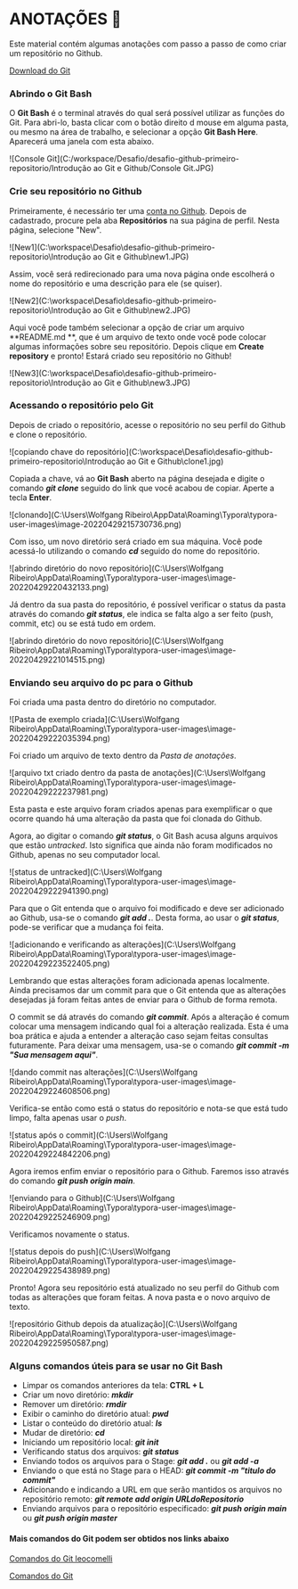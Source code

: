 # ANOTAÇÕES :pencil:

Este material contém algumas anotações com passo a passo de como criar um repositório no Github.

[Download do Git](https://git-scm.com/download)

### Abrindo o Git Bash

O **Git Bash** é o terminal através do qual será possível utilizar as funções do Git. Para abri-lo, basta clicar com o botão direito d mouse em alguma pasta, ou mesmo na área de trabalho, e selecionar a opção **Git Bash Here**. Aparecerá uma janela com esta abaixo.

![Console Git](C:/workspace/Desafio/desafio-github-primeiro-repositorio/Introdução ao Git e Github/Console Git.JPG)



### Crie seu repositório no Github

Primeiramente, é necessário ter uma [conta no Github](https://github.com/). Depois de cadastrado, procure pela aba **Repositórios** na sua página de perfil. Nesta página, selecione "New".

![New1](C:\workspace\Desafio\desafio-github-primeiro-repositorio\Introdução ao Git e Github\new1.JPG)



Assim, você será redirecionado para uma nova página onde escolherá o nome do repositório e uma descrição para ele (se quiser).

![New2](C:\workspace\Desafio\desafio-github-primeiro-repositorio\Introdução ao Git e Github\new2.JPG)

Aqui você pode também selecionar a opção de criar um arquivo **README.md **, que é um arquivo de texto onde você pode colocar algumas informações sobre seu repositório. Depois clique em **Create repository** e pronto! Estará criado seu repositório no Github!

![New3](C:\workspace\Desafio\desafio-github-primeiro-repositorio\Introdução ao Git e Github\new3.JPG)

### Acessando o repositório pelo Git

Depois de criado o repositório, acesse o repositório no seu perfil do Github e clone o repositório.

![copiando chave do repositório](C:\workspace\Desafio\desafio-github-primeiro-repositorio\Introdução ao Git e Github\clone1.jpg)

Copiada a chave, vá ao **Git Bash** aberto na página desejada e digite o comando ***git clone*** seguido do link que você acabou de copiar. Aperte a tecla **Enter**.

![clonando](C:\Users\Wolfgang Ribeiro\AppData\Roaming\Typora\typora-user-images\image-20220429215730736.png)

Com isso, um novo diretório será criado em sua máquina. Você pode acessá-lo utilizando o comando ***cd*** seguido do nome do repositório.

![abrindo diretório do novo repositório](C:\Users\Wolfgang Ribeiro\AppData\Roaming\Typora\typora-user-images\image-20220429220432133.png)

Já dentro da sua pasta do repositório, é possível verificar o status da pasta através do comando ***git status***, ele indica se falta algo a ser feito (push, commit, etc) ou se está tudo em ordem.

![abrindo diretório do novo repositório](C:\Users\Wolfgang Ribeiro\AppData\Roaming\Typora\typora-user-images\image-20220429221014515.png)

### Enviando seu arquivo do pc para o Github

Foi criada uma pasta dentro do diretório no computador.

![Pasta de exemplo criada](C:\Users\Wolfgang Ribeiro\AppData\Roaming\Typora\typora-user-images\image-20220429222035394.png)

Foi criado um arquivo de texto dentro da *Pasta de anotações*.

![arquivo txt criado dentro da pasta de anotações](C:\Users\Wolfgang Ribeiro\AppData\Roaming\Typora\typora-user-images\image-20220429222237981.png)

Esta pasta e este arquivo foram criados apenas para exemplificar o que ocorre quando há uma alteração da pasta que foi clonada do Github.

Agora, ao digitar o comando ***git status***, o Git Bash acusa alguns arquivos que estão *untracked*. Isto significa que ainda não foram modificados no Github, apenas no seu computador local.

![status de untracked](C:\Users\Wolfgang Ribeiro\AppData\Roaming\Typora\typora-user-images\image-20220429222941390.png)

Para que o Git entenda que o arquivo foi modificado e deve ser adicionado ao Github, usa-se o comando ***git add .***. Desta forma, ao usar o ***git status***, pode-se verificar que a mudança foi feita.

![adicionando e verificando as alterações](C:\Users\Wolfgang Ribeiro\AppData\Roaming\Typora\typora-user-images\image-20220429223522405.png)

Lembrando que estas alterações foram adicionada apenas localmente. Ainda precisamos dar um commit para que o Git entenda que as alterações desejadas já foram feitas antes de enviar para o Github de forma remota.

O commit se dá através do comando ***git commit***. Após a alteração é comum colocar uma mensagem indicando qual foi a alteração realizada. Esta é uma boa prática e ajuda a entender a alteração caso sejam feitas consultas futuramente. Para deixar uma mensagem, usa-se o comando ***git commit -m "Sua mensagem aqui"***.

![dando commit nas alterações](C:\Users\Wolfgang Ribeiro\AppData\Roaming\Typora\typora-user-images\image-20220429224608506.png)

Verifica-se então como está o status do repositório e nota-se que está tudo limpo, falta apenas usar o *push*.

![status após o commit](C:\Users\Wolfgang Ribeiro\AppData\Roaming\Typora\typora-user-images\image-20220429224842206.png)

Agora iremos enfim enviar o repositório para o Github. Faremos isso através do comando ***git push origin main***.

![enviando para o Github](C:\Users\Wolfgang Ribeiro\AppData\Roaming\Typora\typora-user-images\image-20220429225246909.png)

Verificamos novamente o status.

![status depois do push](C:\Users\Wolfgang Ribeiro\AppData\Roaming\Typora\typora-user-images\image-20220429225438989.png)

Pronto! Agora seu repositório está atualizado no seu perfil do Github com todas as alterações que foram feitas. A nova pasta e o novo arquivo de texto.

![repositório Github depois da atualização](C:\Users\Wolfgang Ribeiro\AppData\Roaming\Typora\typora-user-images\image-20220429225950587.png)

### Alguns comandos úteis para se usar no Git Bash

- Limpar os comandos anteriores da tela: **CTRL + L**
- Criar um novo diretório: ***mkdir***
- Remover um diretório: ***rmdir***
- Exibir o caminho do diretório atual: ***pwd***
- Listar o conteúdo do diretório atual: ***ls***
- Mudar de diretório: ***cd***
- Iniciando um repositório local: ***git init***
- Verificando status dos arquivos: ***git status***
- Enviando todos os arquivos para o Stage: ***git add .*** ou ***git add -a***
- Enviando o que está no Stage para o HEAD: ***git commit -m "titulo do commit"***
- Adicionando e indicando a URL em que serão mantidos os arquivos no repositório remoto: ***git remote add origin URLdoRepositorio***
- Enviando arquivos para o repositório especificado: ***git push origin main*** ou ***git push origin master***

#### Mais comandos do Git podem ser obtidos nos links abaixo

[Comandos do Git leocomelli](https://gist.github.com/leocomelli/2545add34e4fec21ec16)

[Comandos do Git](https://comandosgit.github.io/)
